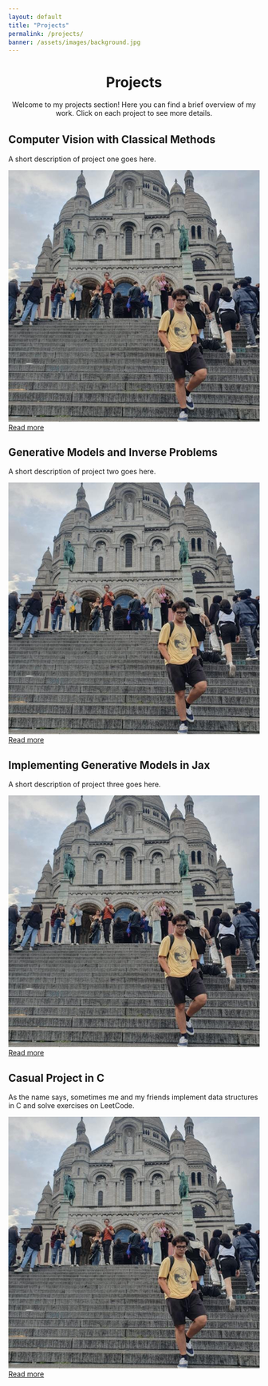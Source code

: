 ```yaml
---
layout: default
title: "Projects"
permalink: /projects/
banner: /assets/images/background.jpg
---
```


<div style="text-align:center; margin-bottom: 2rem;">
  <h1>Projects</h1>
  <p>Welcome to my projects section! Here you can find a brief overview of my work. Click on each project to see more details.</p>
</div>

<div class="projects-container">

  <!-- Project 1 -->
  <div class="project-card">
  <h2>Computer Vision with Classical Methods</h2>
  <p>A short description of project one goes here.</p>

  <div class="project-icons">
    <i class="fab fa-cuttlefish" title="C++"></i>
  </div>

  <div class="project-image-container">
    <img src="/assets/images/profile.png" alt="Project 1 image" class="project-image">
    <a href="/projects/project-one/" class="read-more-link">Read more</a>
  </div>
  </div>

  <!-- Project 2 -->
  <div class="project-card">
    <h2>Generative Models and Inverse Problems</h2>
    <p>A short description of project two goes here.</p>
    <div class="project-icons">
    <i class="fab fa-python" title="Python"></i>
  </div>

  <div class="project-image-container">
    <img src="/assets/images/profile.png" alt="Project 1 image" class="project-image">
    <a href="/projects/project-one/" class="read-more-link">Read more</a>
  </div>
  </div>

  <!-- Project 3 -->
  <div class="project-card">
    <h2>Implementing Generative Models in Jax</h2>
    <p>A short description of project three goes here.</p>
     <div class="project-icons">
    <i class="fab fa-python" title="Python"></i>
  </div>

  <div class="project-image-container">
    <img src="/assets/images/profile.png" alt="Project 1 image" class="project-image">
    <a href="/projects/project-one/" class="read-more-link">Read more</a>
  </div>
  </div>

  <!-- Project 4 -->
  <div class="project-card">
    <h2>Casual Project in C</h2>
    <p>As the name says, sometimes me and my friends implement data structures in C and solve exercises on LeetCode.</p>
     <div class="project-icons">
    <i class="fab fa-c" title="C"></i>
  </div>

  <div class="project-image-container">
    <img src="/assets/images/profile.png" alt="Project 1 image" class="project-image">
    <a href="/projects/project-one/" class="read-more-link">Read more</a>
  </div>
  </div>

</div>
